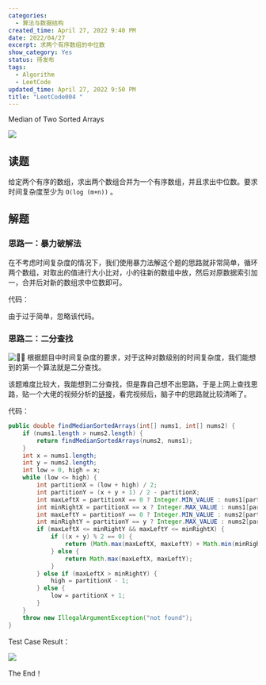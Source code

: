 ```yaml
---
categories:
  - 算法与数据结构
created_time: April 27, 2022 9:40 PM
date: 2022/04/27
excerpt: 求两个有序数组的中位数
show_category: Yes
status: 待发布
tags:
  - Algorithm
  - LeetCode
updated_time: April 27, 2022 9:50 PM
title: "LeetCode004 "
---
```


Median of Two Sorted Arrays


![](/notion_images/747c0370e0c5285eac5b8b96d75f2e78.png)

## 读题

给定两个有序的数组，求出两个数组合并为一个有序数组，并且求出中位数。要求时间复杂度至少为 `O(log (m+n))` 。

## 解题

### 思路一：暴力破解法

在不考虑时间复杂度的情况下，我们使用暴力法解这个题的思路就非常简单，循环两个数组，对取出的值进行大小比对，小的往新的数组中放，然后对原数据索引加一，合并后对新的数组求中位数即可。

代码：

由于过于简单，忽略该代码。

### 思路二：二分查找

<aside>

<img class="emoji" draggable="false" alt="💁‍♂️" src="https://twemoji.maxcdn.com/v/13.1.0/72x72/1f481-200d-2642-fe0f.png"/> 根据题目中时间复杂度的要求，对于这种对数级别的时间复杂度，我们能想到的第一个算法就是二分查找。
</aside>

该题难度比较大，我能想到二分查找，但是靠自己想不出思路，于是上网上查找思路，贴一个大佬的视频分析的[链接](https://www.youtube.com/watch?v=LPFhl65R7ww&t=13s&ab_channel=TusharRoy-CodingMadeSimple)，看完视频后，脑子中的思路就比较清晰了。

代码：

```java
public double findMedianSortedArrays(int[] nums1, int[] nums2) {
    if (nums1.length > nums2.length) {
        return findMedianSortedArrays(nums2, nums1);
    }
    int x = nums1.length;
    int y = nums2.length;
    int low = 0, high = x;
    while (low <= high) {
        int partitionX = (low + high) / 2;
        int partitionY = (x + y + 1) / 2 - partitionX;
        int maxLeftX = partitionX == 0 ? Integer.MIN_VALUE : nums1[partitionX - 1];
        int minRightX = partitionX == x ? Integer.MAX_VALUE : nums1[partitionX];
        int maxLeftY = partitionY == 0 ? Integer.MIN_VALUE : nums2[partitionY - 1];
        int minRightY = partitionY == y ? Integer.MAX_VALUE : nums2[partitionY];
        if (maxLeftX <= minRightY && maxLeftY <= minRightX) {
            if ((x + y) % 2 == 0) {
                return (Math.max(maxLeftX, maxLeftY) + Math.min(minRightX, minRightY)) / 2d;
            } else {
                return Math.max(maxLeftX, maxLeftY);
            }
        } else if (maxLeftX > minRightY) {
            high = partitionX - 1;
        } else {
            low = partitionX + 1;
        }
    }
    throw new IllegalArgumentException("not found");
}
```

Test Case Result：

![](/notion_images/9a3c5448383c19123665c3c8a2ba7c70.png)

The End！